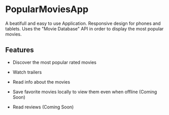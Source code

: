 # PopularMoviesApp

A beatifull and easy to use Application.
Responsive design for phones and tablets.
Uses the "Movie Database" API in order to display the most popular movies.


## Features

* Discover the most popular rated movies
* Watch trailers
* Read info about the movies

* Save favorite movies locally to view them even when offline (Coming Soon)
* Read reviews (Coming Soon)

